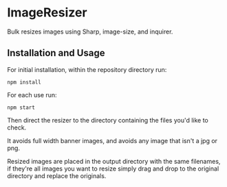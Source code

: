 # ImageResizer
Bulk resizes images using Sharp, image-size, and inquirer.

## Installation and Usage

For initial installation, within the repository directory run:
```
npm install
```
For each use run:
```
npm start
```
Then direct the resizer to the directory containing the files you'd like to check.


It avoids full width banner images, and avoids any image that isn't a jpg or png.


Resized images are placed in the output directory with the same filenames, if they're all images you want to resize simply drag and drop to the original directory and replace the originals.